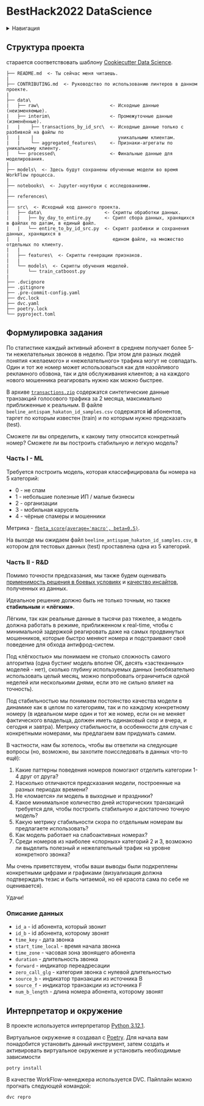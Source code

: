 # BestHack2022 DataScience

<details>
    <summary>Навигация</summary>

- [Структура проекта](#project-structure)
- [Формулировка задания](#task-statement)
   * [Часть I - ML](#part-1)
   * [Часть II - R&D](#part-2)
   * [Описание данных](#data-description)
- [Интерпретатор и окружение](#interpreter-and-environment)

</details>


<a id="project-structure"></a>
## Структура проекта

старается соответствовать шаблону [Cookiecutter Data Science](https://github.com/drivendata/cookiecutter-data-science).
```
├── README.md  <- Ты сейчас меня читаешь.
|
├── CONTRIBUTING.md  <- Руководство по использованию линтеров в данном проекте.
|
├── data\
|   ├── raw\                          <- Исходные данные (неизменяемые).
|   ├── interim\                      <- Промежуточные данные (изменённые).
|   |    ├── transactions_by_id_src\  <- Исходные данные только с разбивкой на файлы по
|   |    |                               уникальными клиентам.
|   |    └── aggregated_features\     <- Признаки-агрегаты по уникальному клиенту.
|   └── processed\                    <- Финальные данные для моделирования.
|
├── models\  <- Здесь будут сохранены обученные модели во время WorkFlow процесса.
|
├── notebooks\  <- Jupyter-ноутбуки с исследованиями.
|
├── references\
|
├── src\  <- Исходный код данного проекта.
|   ├── data\                       <- Скрипты обработки данных.
|   |   ├── by_day_to_entire.py     <- Срипт сбора данных, хранящихся в файлах по датам, в единый файл.
|   |   └── entire_to_by_id_src.py  <- Скрипт разбивки и сохранения данных, хранящихся в
|   |                                  едином файле, на множество отдельных по клиенту.
|   |
|   ├── features\  <- Скрипты генерации признаков.
|   |
|   └── models\  <- Скрипты обучения моделей.
|       └── train_catboost.py
|
├── .dvcignore
├── .gitignore
├── .pre-commit-config.yaml
├── dvc.lock
├── dvc.yaml
├── poetry.lock
└── pyproject.toml
```


<a id="task-statement"></a>
## Формулировка задания

По статистике каждый активный абонент в среднем получает более 5-ти нежелательных звонков в неделю.
При этом для разных людей понятия «желаемого» и «нежелательного» трафика могут не совпадать. Один и
тот же номер может использоваться как для назойливого рекламного обзвона, так и для обслуживания
клиентов; а на каждого нового мошенника реагировать нужно как можно быстрее.

В архиве [`transactions.zip`](https://drive.google.com/drive/folders/1Bn3bvV5u15a7enelJwmqyRrWu9Dfm-eZ)
содержатся синтетические данные транзакций голосового трафика за 2 месяца, максимально приближенные
к реальным. В файле `beeline_antispam_hakaton_id_samples.csv` содержатся **id** абонентов, таргет по
которым известен (train) и по которым нужно предсказать (test).

Сможете ли вы определить, к какому типу относится конкретный номер?
Сможете ли вы построить стабильную и легкую модель?


<a id="part-1"></a>
### Часть I - ML

Требуется построить модель, которая классифицировала бы номера на 5 категорий:
- 0 - не спам
- 1 - небольшие полезные ИП / малые бизнесы
- 2 - организации
- 3 - мобильная карусель
- 4 - чёрные спамеры и мошенники

Метрика - [`fbeta_score(average='macro', beta=0.5)`](https://scikit-learn.org/stable/modules/generated/sklearn.metrics.fbeta_score.html).

На выходе мы ожидаем файл `beeline_antispam_hakaton_id_samples.csv`, в котором для тестовых данных
(test) проставлена одна из 5 категорий.


<a id="part-2"></a>
### Часть II - R&D

Помимо точности предсказания, мы также будем оценивать <u>применимость решения в боевых условиях</u>
и <u>качество инсайтов</u>, полученных из данных.

Идеальное решение должно быть не только точным, но также **стабильным** и **«лёгким»**.

Лёгким, так как реальные данные в тысячи раз тяжелее, а модель должна работать в режиме,
приближенном к real-time, чтобы с минимальной задержкой реагировать даже на самых продвинутых
мошенников, которые быстро меняют номера и подстраивают своё поведение для обхода антифрод-систем.

Под «лёгкостью» мы понимаем не столько сложность самого алгоритма (одна бустинг модель вполне ОК,
десять «застеканных» моделей - нет), сколько глубину используемых данных (необязательно использовать
целый месяц, можно попробовать ограничиться одной неделей или несколькими днями, если это не сильно
влияет на точность).

Под стабильностью мы понимаем постоянство качества модели в динамике как в целом по категориям, так
и по каждому конкретному номеру (в идеальном мире один и тот же номер, если он не меняет
фактического владельца, должен иметь одинаковый скор и вчера, и сегодня и завтра). Метрику
стабильности, в особенности для случая с конкретными номерами, мы предлагаем вам придумать самим.

В частности, нам бы хотелось, чтобы вы ответили на следующие вопросы (но, возможно, вы захотите
поисследовать в данных что-то ещё):
1. Какие паттерны поведения номеров помогают отделить категории 1-4 друг от друга?
2. Насколько отличаются предсказания модели, построенные на разных периодах времени?
3. Не «ломается» ли модель в выходные и праздники?
4. Какое минимальное количество дней исторических транзакций требуется для, чтобы построить
стабильную и достаточно точную модель?
5. Какую метрику стабильности скора по отдельным номерам вы предлагаете использовать?
6. Как модель работает на слабоактивных номерах?
7. Среди номеров из наиболее «спорных» категорий 2 и 3, возможно ли выделить полезный и
нежелательный трафик на уровне конкретного звонка?

Мы очень приветствуем, чтобы ваши выводы были подкреплены конкретными цифрами и графиками
(визуализация должна подтверждать тезис и быть читаемой, но её красота сама по себе не оценивается).

Удачи!


<a id="data-description"></a>
### Описание данных
- `id_a` - id абонента, который звонит
- `id_b` - id абонента, которому звонят
- `time_key` - дата звонка
- `start_time_local` - время начала звонка
- `time_zone` - часовая зона звонящего абонента
- `duration` - длительность звонка
- `forward` - индикатор переадресации
- `zero_call_glg` - категория звонка с нулевой длительностью
- `source_b` - индикатор транзакции из источника B
- `source_f` - индикатор транзакции из источника F
- `num_b_length` - длина номера абонента, которому звонят


<a id="interpreter-and-environment"></a>
## Интерпретатор и окружение
В проекте используется интерпретатор [Python 3.12.1](https://www.python.org/downloads/release/python-3121/).

Виртуальное окружение я создавал с [Poetry](https://python-poetry.org/). Для начала вам понадобится установить данный
инструмент, затем создать и активировать виртуальное окружение и установить необходимые зависимости
```commandline
potry install
```

В качестве WorkFlow-менеджера используется DVC. Пайплайн можно прогнать следующей командой:
```commandline
dvc repro
```
